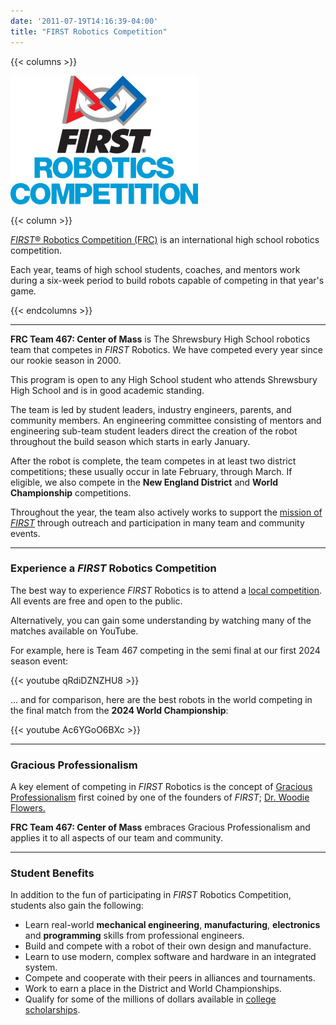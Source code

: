 ```yaml
---
date: '2011-07-19T14:16:39-04:00'
title: "FIRST Robotics Competition"
---
```


{{< columns >}}

![_FIRST_ Robotics Competition](FIRSTRobotics_IconVert_RGB-300x206.jpg)

{{< column >}}

[_FIRST_® Robotics Competition (FRC)](https://www.firstinspires.org/robotics/frc) is an international high school robotics competition.

Each year, teams of high school students, coaches, and mentors work during a six-week period to build robots capable of competing in that year's game.

{{< endcolumns >}}

---

**FRC Team 467: Center of Mass** is The Shrewsbury High School robotics team that competes in _FIRST_ Robotics. We have competed every year since our rookie season in 2000.

This program is open to any High School student who attends Shrewsbury High School and is in good academic standing.

The team is led by student leaders, industry engineers, parents, and community members. An engineering committee consisting of mentors and engineering sub-team student leaders direct the creation of the robot throughout the build season which starts in early January.

After the robot is complete, the team competes in at least two district competitions; these usually occur in late February, through March. If eligible, we also compete in the **New England District** and **World Championship** competitions.

Throughout the year, the team also actively works to support the [mission of _FIRST_](https://www.firstinspires.org/about) through outreach and participation in many team  and community events.

---

### Experience a _FIRST_ Robotics Competition

The best way to experience _FIRST_ Robotics is to attend a [local competition](https://www.nefirst.org/district-events). All events are free and open to the public.

Alternatively, you can gain some understanding by watching many of the matches available on YouTube.

For example, here is Team 467 competing in the semi final at our first 2024 season event:

{{< youtube qRdiDZNZHU8 >}}

... and for comparison, here are the best robots in the world competing in the final match from the **2024 World Championship**:

{{< youtube Ac6YGoO6BXc >}}

---

### Gracious Professionalism

A key element of competing in _FIRST_ Robotics is the concept of [Gracious Professionalism](https://www.firstinspires.org/node/20891) first coined by one of the founders of _FIRST_; [Dr. Woodie Flowers.](https://www.firstinspires.org/about/leadership/dr-woodie-flowers)

**FRC Team 467: Center of Mass** embraces Gracious Professionalism and applies it to all aspects of our team and community.

---

### Student Benefits

In addition to the fun of participating in _FIRST_ Robotics Competition, students also gain the following:

* Learn real-world **mechanical engineering**, **manufacturing**, **electronics** and **programming** skills from professional engineers.
* Build and compete with a robot of their own design and manufacture.
* Learn to use modern, complex software and hardware in an integrated system.
* Compete and cooperate with their peers in alliances and tournaments.
* Work to earn a place in the District and World Championships.
* Qualify for some of the millions of dollars available in [college scholarships](https://www.firstinspires.org/alumni/scholarships).

